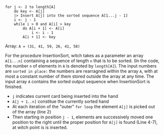 ```
for j <- 2 to length[A]
    do key <- A[j]  
    |> Insert A[j] into the sorted sequence A[1...j - 1]
    i <- j - 1
    while i > 0 and A[i] > key 
        do A[i + 1] <- A[i]
            i <- i - 1
        A[i + 1] <- key
```
    

Array:  `A = (31, 41, 59, 26, 41, 58)`

For the procedure InsertionSort, witch takes as a parameter an array `A[1...n]` 
containing a sequence of length `n` that is to be sorted.
(In the code, the number `n` of elements in `A` is denoted by `length[A]`).
The input numbers are `sorted in place:` the numbers are rearragned within the array `A`, with at most a constant number of them stored outside the array at any time. The input array `A` contains the sorted output sequence when InsertionSort is finished. 

- `j` indicates current card being inserted into the hand
- `A[j + 1..n]` constitue the currently sorted hand
- At each iteration of the "outer" `for loop` the element `A[j]` is picked out of the array (line 2)
- Then starting in position `j - 1`, elements are successively moved one position to the right until the proper position for `A[j]` is found (Line 4-7), at witch point is is inserted.